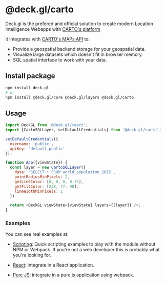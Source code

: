 # @deck.gl/carto

Deck.gl is the prefered and official solution to create modern Location Intelligence Webapps with [CARTO's platform](https://carto.com/)

It integrates with [CARTO's MAPs API](https://carto.com/developers/maps-api/reference/) to:

* Provide a geospatial backend storage for your geospatial data. 
* Visualize large datasets which doesn't fit in browser memory. 
* SQL spatial interface to work with your data. 


## Install package

```bash
npm install deck.gl
# or
npm install @deck.gl/core @deck.gl/layers @deck.gl/carto
```

## Usage

```js
import DeckGL from '@deck.gl/react';
import {CartoSQLLayer, setDefaultCredentials} from '@deck.gl/carto';

setDefaultCredentials({
  username: 'public',
  apiKey: 'default_public'
});

function App({viewState}) {
  const layer = new CartoSQLLayer({
    data: 'SELECT * FROM world_population_2015',
    pointRadiusMinPixels: 2,
    getLineColor: [0, 0, 0, 0.75],
    getFillColor: [238, 77, 90],
    lineWidthMinPixels: 1
  })

  return <DeckGL viewState={viewState} layers={[layer]} />;
}
```

### Examples

You can see real examples at:

* [Scripting](../../../examples/carto/scripting): Quick scripting examples to play with the module without NPM or Webpack. If you're not a web developer this is probably what you're looking for.

* [React](../../../examples/carto/react): integrate in a React application.

* [Pure JS](../../../examples/carto/pure-js): integrate in a pure js application using webpack.
